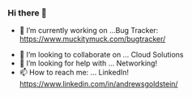 ### Hi there 👋

<!--
**muckitymuck/muckitymuck** is a ✨ _special_ ✨ repository because its `README.md` (this file) appears on your GitHub profile.

Here are some ideas to get you started:

- 🔭 I’m currently working on ...
- 🌱 I’m currently learning ...
- 👯 I’m looking to collaborate on ...
- 🤔 I’m looking for help with ...
- 💬 Ask me about ...
- 📫 How to reach me: ...
- 😄 Pronouns: ...
- ⚡ Fun fact: ...
-->

- 🔭 I’m currently working on ...Bug Tracker: https://www.muckitymuck.com/bugtracker/
<!-- - 🌱 I’m currently learning ... AWS Development: https://acloudguru.com/blog/engineering/cloudguruchallenge-python-aws-etl
-->
- 👯 I’m looking to collaborate on ...  Cloud Solutions
- 🤔 I’m looking for help with ... Networking! 
- 📫 How to reach me: ... LinkedIn! https://www.linkedin.com/in/andrewsgoldstein/
